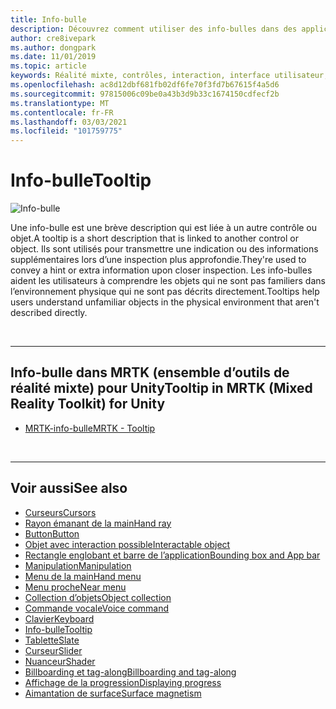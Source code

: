 ```yaml
---
title: Info-bulle
description: Découvrez comment utiliser des info-bulles dans des applications de réalité mixte, qui sont des descriptions courtes qui sont liées à un autre contrôle ou objet.
author: cre8ivepark
ms.author: dongpark
ms.date: 11/01/2019
ms.topic: article
keywords: Réalité mixte, contrôles, interaction, interface utilisateur, expérience utilisateur, casque de réalité mixte, casque de réalité mixte, casque de réalité virtuelle, HoloLens, info-bulle, MRTK, boîte à outils de réalité mixte
ms.openlocfilehash: ac8d12dbf681fb02df6fe70f3fd7b67615f4a5d6
ms.sourcegitcommit: 97815006c09be0a43b3d9b33c1674150cdfecf2b
ms.translationtype: MT
ms.contentlocale: fr-FR
ms.lasthandoff: 03/03/2021
ms.locfileid: "101759775"
---
```

# <a name="tooltip"></a><span data-ttu-id="02536-104">Info-bulle</span><span class="sxs-lookup"><span data-stu-id="02536-104">Tooltip</span></span>

![Info-bulle](images/UX_Hero_Tooltip.jpg)

<span data-ttu-id="02536-106">Une info-bulle est une brève description qui est liée à un autre contrôle ou objet.</span><span class="sxs-lookup"><span data-stu-id="02536-106">A tooltip is a short description that is linked to another control or object.</span></span> <span data-ttu-id="02536-107">Ils sont utilisés pour transmettre une indication ou des informations supplémentaires lors d’une inspection plus approfondie.</span><span class="sxs-lookup"><span data-stu-id="02536-107">They're used to convey a hint or extra information upon closer inspection.</span></span> <span data-ttu-id="02536-108">Les info-bulles aident les utilisateurs à comprendre les objets qui ne sont pas familiers dans l’environnement physique qui ne sont pas décrits directement.</span><span class="sxs-lookup"><span data-stu-id="02536-108">Tooltips help users understand unfamiliar objects in the physical environment that aren't described directly.</span></span> 

<br>

---

## <a name="tooltip-in-mrtk-mixed-reality-toolkit-for-unity"></a><span data-ttu-id="02536-109">Info-bulle dans MRTK (ensemble d’outils de réalité mixte) pour Unity</span><span class="sxs-lookup"><span data-stu-id="02536-109">Tooltip in MRTK (Mixed Reality Toolkit) for Unity</span></span>

* [<span data-ttu-id="02536-110">MRTK-info-bulle</span><span class="sxs-lookup"><span data-stu-id="02536-110">MRTK - Tooltip</span></span>](https://docs.microsoft.com/windows/mixed-reality/mrtk-docs/features/ux-building-blocks/tooltip.md)

<br>

---

## <a name="see-also"></a><span data-ttu-id="02536-111">Voir aussi</span><span class="sxs-lookup"><span data-stu-id="02536-111">See also</span></span>

* [<span data-ttu-id="02536-112">Curseurs</span><span class="sxs-lookup"><span data-stu-id="02536-112">Cursors</span></span>](cursors.md)
* [<span data-ttu-id="02536-113">Rayon émanant de la main</span><span class="sxs-lookup"><span data-stu-id="02536-113">Hand ray</span></span>](point-and-commit.md)
* [<span data-ttu-id="02536-114">Button</span><span class="sxs-lookup"><span data-stu-id="02536-114">Button</span></span>](button.md)
* [<span data-ttu-id="02536-115">Objet avec interaction possible</span><span class="sxs-lookup"><span data-stu-id="02536-115">Interactable object</span></span>](interactable-object.md)
* [<span data-ttu-id="02536-116">Rectangle englobant et barre de l’application</span><span class="sxs-lookup"><span data-stu-id="02536-116">Bounding box and App bar</span></span>](app-bar-and-bounding-box.md)
* [<span data-ttu-id="02536-117">Manipulation</span><span class="sxs-lookup"><span data-stu-id="02536-117">Manipulation</span></span>](direct-manipulation.md)
* [<span data-ttu-id="02536-118">Menu de la main</span><span class="sxs-lookup"><span data-stu-id="02536-118">Hand menu</span></span>](hand-menu.md)
* [<span data-ttu-id="02536-119">Menu proche</span><span class="sxs-lookup"><span data-stu-id="02536-119">Near menu</span></span>](near-menu.md)
* [<span data-ttu-id="02536-120">Collection d’objets</span><span class="sxs-lookup"><span data-stu-id="02536-120">Object collection</span></span>](object-collection.md)
* [<span data-ttu-id="02536-121">Commande vocale</span><span class="sxs-lookup"><span data-stu-id="02536-121">Voice command</span></span>](voice-input.md)
* [<span data-ttu-id="02536-122">Clavier</span><span class="sxs-lookup"><span data-stu-id="02536-122">Keyboard</span></span>](keyboard.md)
* [<span data-ttu-id="02536-123">Info-bulle</span><span class="sxs-lookup"><span data-stu-id="02536-123">Tooltip</span></span>](tooltip.md)
* [<span data-ttu-id="02536-124">Tablette</span><span class="sxs-lookup"><span data-stu-id="02536-124">Slate</span></span>](slate.md)
* [<span data-ttu-id="02536-125">Curseur</span><span class="sxs-lookup"><span data-stu-id="02536-125">Slider</span></span>](slider.md)
* [<span data-ttu-id="02536-126">Nuanceur</span><span class="sxs-lookup"><span data-stu-id="02536-126">Shader</span></span>](shader.md)
* [<span data-ttu-id="02536-127">Billboarding et tag-along</span><span class="sxs-lookup"><span data-stu-id="02536-127">Billboarding and tag-along</span></span>](billboarding-and-tag-along.md)
* [<span data-ttu-id="02536-128">Affichage de la progression</span><span class="sxs-lookup"><span data-stu-id="02536-128">Displaying progress</span></span>](progress.md)
* [<span data-ttu-id="02536-129">Aimantation de surface</span><span class="sxs-lookup"><span data-stu-id="02536-129">Surface magnetism</span></span>](surface-magnetism.md)

